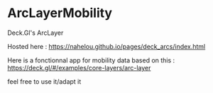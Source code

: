 # ArcLayerMobility
Deck.Gl's ArcLayer

Hosted here : https://nahelou.github.io/pages/deck_arcs/index.html

Here is a fonctionnal app for mobility data based on this : https://deck.gl/#/examples/core-layers/arc-layer

feel free to use it/adapt it
